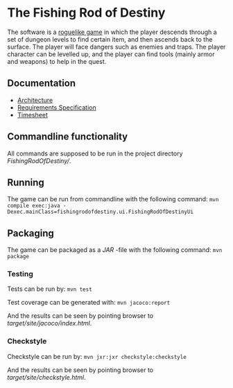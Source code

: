# The Fishing Rod of Destiny

The software is a [roguelike game](https://en.wikipedia.org/wiki/Roguelike) in which the player descends through a set of dungeon levels to find certain item, and then ascends back to the surface. The player will face dangers such as enemies and traps. The player character can be levelled up, and the player can find tools (mainly armor and weapons) to help in the quest.

## Documentation

* [Architecture](documentation/architecture.md)
* [Requirements Specification](documentation/requirements_specification.md)
* [Timesheet](documentation/timesheet.md)


## Commandline functionality

All commands are supposed to be run in the project directory *FishingRodOfDestiny/*.

## Running

The game can be run from commandline with the following command:
```mvn compile exec:java -Dexec.mainClass=fishingrodofdestiny.ui.FishingRodOfDestinyUi```


## Packaging

The game can be packaged as a *JAR* -file with the following command:
```mvn package```


### Testing

Tests can be run by:
```mvn test```

Test coverage can be generated with:
```mvn jacoco:report```

And the results can be seen by pointing browser to *target/site/jacoco/index.html*.


### Checkstyle

Checkstyle can be run by:
```mvn jxr:jxr checkstyle:checkstyle```

And the results can be seen by pointing browser to *target/site/checkstyle.html*.
